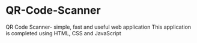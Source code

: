 # QR-Code-Scanner
QR Code Scanner- simple, fast and useful web application
This application is completed using HTML, CSS and JavaScript
